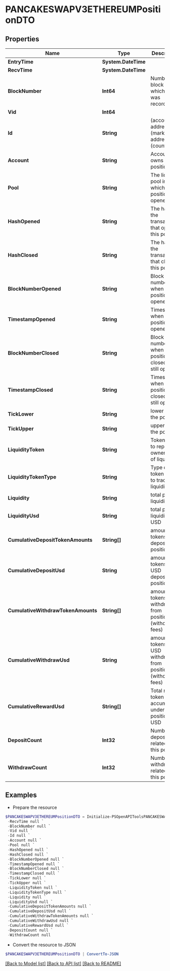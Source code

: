 # PANCAKESWAPV3ETHEREUMPositionDTO
## Properties

Name | Type | Description | Notes
------------ | ------------- | ------------- | -------------
**EntryTime** | **System.DateTime** |  | [optional] 
**RecvTime** | **System.DateTime** |  | [optional] 
**BlockNumber** | **Int64** | Number of block in which entity was recorded. | [optional] 
**Vid** | **Int64** |  | [optional] 
**Id** | **String** | (account address)-(market address)-(count) | [optional] 
**Account** | **String** | Account that owns this position | [optional] 
**Pool** | **String** | The liquidity pool in which this position was opened | [optional] 
**HashOpened** | **String** | The hash of the transaction that opened this position | [optional] 
**HashClosed** | **String** | The hash of the transaction that closed this position | [optional] 
**BlockNumberOpened** | **String** | Block number of when the position was opened | [optional] 
**TimestampOpened** | **String** | Timestamp when the position was opened | [optional] 
**BlockNumberClosed** | **String** | Block number of when the position was closed (0 if still open) | [optional] 
**TimestampClosed** | **String** | Timestamp when the position was closed (0 if still open) | [optional] 
**TickLower** | **String** | lower tick of the position | [optional] 
**TickUpper** | **String** | upper tick of the position | [optional] 
**LiquidityToken** | **String** | Token that is to represent ownership of liquidity | [optional] 
**LiquidityTokenType** | **String** | Type of token used to track liquidity | [optional] 
**Liquidity** | **String** | total position liquidity | [optional] 
**LiquidityUsd** | **String** | total position liquidity in USD | [optional] 
**CumulativeDepositTokenAmounts** | **String[]** | amount of tokens ever deposited to position | [optional] 
**CumulativeDepositUsd** | **String** | amount of tokens in USD deposited to position | [optional] 
**CumulativeWithdrawTokenAmounts** | **String[]** | amount of tokens ever withdrawn from position (without fees) | [optional] 
**CumulativeWithdrawUsd** | **String** | amount of tokens in USD withdrawn from position (without fees) | [optional] 
**CumulativeRewardUsd** | **String[]** | Total reward token accumulated under this position, in USD | [optional] 
**DepositCount** | **Int32** | Number of deposits related to this position | [optional] 
**WithdrawCount** | **Int32** | Number of withdrawals related to this position | [optional] 

## Examples

- Prepare the resource
```powershell
$PANCAKESWAPV3ETHEREUMPositionDTO = Initialize-PSOpenAPIToolsPANCAKESWAPV3ETHEREUMPositionDTO  -EntryTime null `
 -RecvTime null `
 -BlockNumber null `
 -Vid null `
 -Id null `
 -Account null `
 -Pool null `
 -HashOpened null `
 -HashClosed null `
 -BlockNumberOpened null `
 -TimestampOpened null `
 -BlockNumberClosed null `
 -TimestampClosed null `
 -TickLower null `
 -TickUpper null `
 -LiquidityToken null `
 -LiquidityTokenType null `
 -Liquidity null `
 -LiquidityUsd null `
 -CumulativeDepositTokenAmounts null `
 -CumulativeDepositUsd null `
 -CumulativeWithdrawTokenAmounts null `
 -CumulativeWithdrawUsd null `
 -CumulativeRewardUsd null `
 -DepositCount null `
 -WithdrawCount null
```

- Convert the resource to JSON
```powershell
$PANCAKESWAPV3ETHEREUMPositionDTO | ConvertTo-JSON
```

[[Back to Model list]](../README.md#documentation-for-models) [[Back to API list]](../README.md#documentation-for-api-endpoints) [[Back to README]](../README.md)


